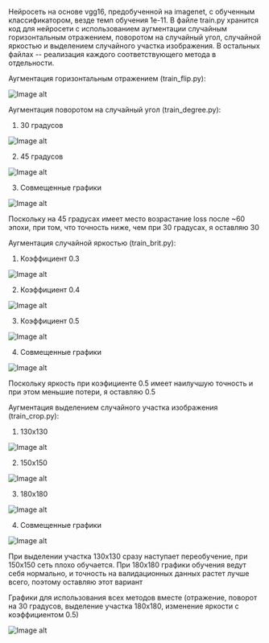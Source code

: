Нейросеть на основе vgg16, предобученной на imagenet, с обученным классификатором, везде темп обучения 1e-11. В файле train.py хранится код для нейросети с использованием аугментации случайным горизонтальным отражением,  поворотом на случайный угол, случайной яркостью и выделением случайного участка изображения. В остальных файлах -- реализация каждого соответствующего метода в отдельности.

Аугментация горизонтальным отражением (train_flip.py):

![Image alt](https://github.com/samsdimko/SMOMI4/blob/master/gor.png)

Аугментация поворотом на случайный угол (train_degree.py):

1) 30 градусов

![Image alt](https://github.com/samsdimko/SMOMI4/blob/master/dgr30.png)

2) 45 градусов

![Image alt](https://github.com/samsdimko/SMOMI4/blob/master/dgr45.png)

3) Совмещенные графики

![Image alt](https://github.com/samsdimko/SMOMI4/blob/master/dgr.png)

Поскольку на 45 градусах имеет место возрастание loss после ~60 эпохи, при том, что точность ниже, чем при 30 градусах, я оставляю 30





Аугментация случайной яркостью (train_brit.py):

1) Коэффициент 0.3

![Image alt](https://github.com/samsdimko/SMOMI4/blob/master/br03.png)

2) Коэффициент 0.4

![Image alt](https://github.com/samsdimko/SMOMI4/blob/master/br04.png)

3) Коэффициент 0.5

![Image alt](https://github.com/samsdimko/SMOMI4/blob/master/br05.png)

4) Совмещенные графики

![Image alt](https://github.com/samsdimko/SMOMI4/blob/master/br.png)

Поскольку яркость при коэфициенте 0.5 имеет наилучшую точность и при этом меньшие потери, я оставляю 0.5





Аугментация выделением случайного участка изображения (train_crop.py):

1) 130x130

![Image alt](https://github.com/samsdimko/SMOMI4/blob/master/crop130.png)

2) 150x150

![Image alt](https://github.com/samsdimko/SMOMI4/blob/master/crop150.png)

3) 180x180

![Image alt](https://github.com/samsdimko/SMOMI4/blob/master/crop180.png)

4) Совмещенные графики

![Image alt](https://github.com/samsdimko/SMOMI4/blob/master/crop.png)

При выделении участка 130x130 сразу наступает переобучение, при 150x150 сеть плохо обучается. При 180x180 графики обучения ведут себя нормально, и точность на валидационных данных растет лучше всего, поэтому оставляю этот вариант





Графики для использования всех методов вместе (отражение, поворот на 30 градусов, выделение участка 180x180, изменение яркости с коэффициентом 0.5)

![Image alt](https://github.com/samsdimko/SMOMI4/blob/master/Last.png)